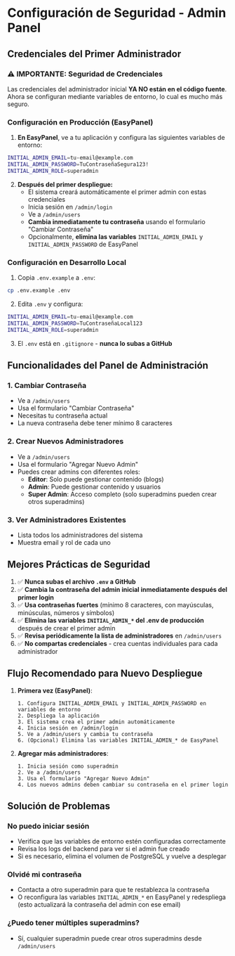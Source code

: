 # Configuración de Seguridad - Admin Panel

## Credenciales del Primer Administrador

### ⚠️ IMPORTANTE: Seguridad de Credenciales

Las credenciales del administrador inicial **YA NO están en el código fuente**. Ahora se configuran mediante variables de entorno, lo cual es mucho más seguro.

### Configuración en Producción (EasyPanel)

1. **En EasyPanel**, ve a tu aplicación y configura las siguientes variables de entorno:

```bash
INITIAL_ADMIN_EMAIL=tu-email@example.com
INITIAL_ADMIN_PASSWORD=TuContraseñaSegura123!
INITIAL_ADMIN_ROLE=superadmin
```

2. **Después del primer despliegue:**
   - El sistema creará automáticamente el primer admin con estas credenciales
   - Inicia sesión en `/admin/login`
   - Ve a `/admin/users`
   - **Cambia inmediatamente tu contraseña** usando el formulario "Cambiar Contraseña"
   - Opcionalmente, **elimina las variables** `INITIAL_ADMIN_EMAIL` y `INITIAL_ADMIN_PASSWORD` de EasyPanel

### Configuración en Desarrollo Local

1. Copia `.env.example` a `.env`:
```bash
cp .env.example .env
```

2. Edita `.env` y configura:
```bash
INITIAL_ADMIN_EMAIL=tu-email@example.com
INITIAL_ADMIN_PASSWORD=TuContraseñaLocal123
INITIAL_ADMIN_ROLE=superadmin
```

3. El `.env` está en `.gitignore` - **nunca lo subas a GitHub**

## Funcionalidades del Panel de Administración

### 1. Cambiar Contraseña
- Ve a `/admin/users`
- Usa el formulario "Cambiar Contraseña"
- Necesitas tu contraseña actual
- La nueva contraseña debe tener mínimo 8 caracteres

### 2. Crear Nuevos Administradores
- Ve a `/admin/users`
- Usa el formulario "Agregar Nuevo Admin"
- Puedes crear admins con diferentes roles:
  - **Editor**: Solo puede gestionar contenido (blogs)
  - **Admin**: Puede gestionar contenido y usuarios
  - **Super Admin**: Acceso completo (solo superadmins pueden crear otros superadmins)

### 3. Ver Administradores Existentes
- Lista todos los administradores del sistema
- Muestra email y rol de cada uno

## Mejores Prácticas de Seguridad

1. ✅ **Nunca subas el archivo `.env` a GitHub**
2. ✅ **Cambia la contraseña del admin inicial inmediatamente después del primer login**
3. ✅ **Usa contraseñas fuertes** (mínimo 8 caracteres, con mayúsculas, minúsculas, números y símbolos)
4. ✅ **Elimina las variables `INITIAL_ADMIN_*` del .env de producción** después de crear el primer admin
5. ✅ **Revisa periódicamente la lista de administradores** en `/admin/users`
6. ✅ **No compartas credenciales** - crea cuentas individuales para cada administrador

## Flujo Recomendado para Nuevo Despliegue

1. **Primera vez (EasyPanel)**:
   ```
   1. Configura INITIAL_ADMIN_EMAIL y INITIAL_ADMIN_PASSWORD en variables de entorno
   2. Despliega la aplicación
   3. El sistema crea el primer admin automáticamente
   4. Inicia sesión en /admin/login
   5. Ve a /admin/users y cambia tu contraseña
   6. (Opcional) Elimina las variables INITIAL_ADMIN_* de EasyPanel
   ```

2. **Agregar más administradores**:
   ```
   1. Inicia sesión como superadmin
   2. Ve a /admin/users
   3. Usa el formulario "Agregar Nuevo Admin"
   4. Los nuevos admins deben cambiar su contraseña en el primer login
   ```

## Solución de Problemas

### No puedo iniciar sesión
- Verifica que las variables de entorno estén configuradas correctamente
- Revisa los logs del backend para ver si el admin fue creado
- Si es necesario, elimina el volumen de PostgreSQL y vuelve a desplegar

### Olvidé mi contraseña
- Contacta a otro superadmin para que te restablezca la contraseña
- O reconfigura las variables `INITIAL_ADMIN_*` en EasyPanel y redespliega (esto actualizará la contraseña del admin con ese email)

### ¿Puedo tener múltiples superadmins?
- Sí, cualquier superadmin puede crear otros superadmins desde `/admin/users`
